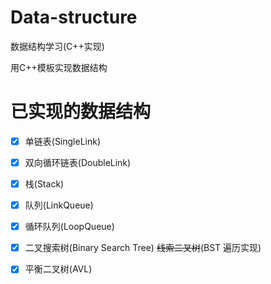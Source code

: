 # Data-structure
数据结构学习(C++实现)

用C++模板实现数据结构  
# 已实现的数据结构

- [x] 单链表(SingleLink)
- [x] 双向循环链表(DoubleLink)
- [x] 栈(Stack)
- [x] 队列(LinkQueue)
- [x] 循环队列(LoopQueue)
- [x] 二叉搜索树(Binary Search Tree)  ~~线索二叉树~~(BST 遍历实现)
- [x] 平衡二叉树(AVL)




